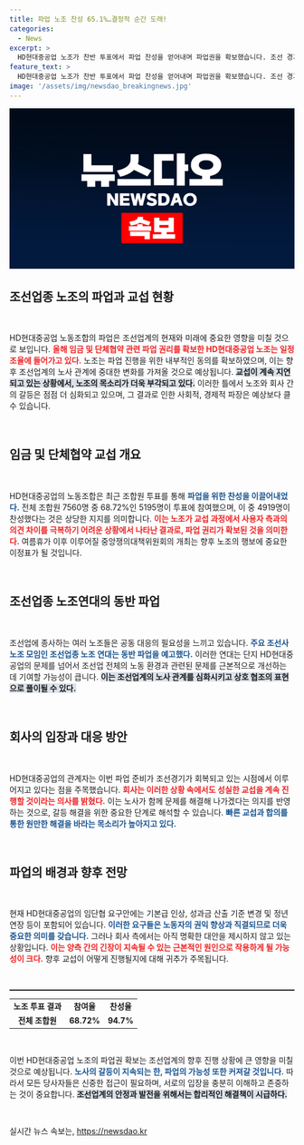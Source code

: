 ```yaml
---
title: 파업 노조 찬성 65.1%…결정적 순간 도래!
categories:
  - News
excerpt: >
  HD현대중공업 노조가 찬반 투표에서 파업 찬성을 얻어내며 파업권을 확보했습니다. 조선 경기 회복 중에도 교섭은 진전이 없고, 추후 조정 중지 결정으로 파업 일정이 논의될 예정입니다. 궁금하신가요? 클릭하세요!
feature_text: >
  HD현대중공업 노조가 찬반 투표에서 파업 찬성을 얻어내며 파업권을 확보했습니다. 조선 경기 회복 중에도 교섭은 진전이 없고, 추후 조정 중지 결정으로 파업 일정이 논의될 예정입니다. 궁금하신가요? 클릭하세요!
image: '/assets/img/newsdao_breakingnews.jpg'
---
```


<p><img src="/assets/img/newsdao_breakingnews.jpg" alt="bookingtag 속보" /></p>

<h2 data-ke-size="size26">조선업종 노조의 파업과 교섭 현황</h2>

<p data-ke-size="size16">&nbsp;</p>

<p>HD현대중공업 노동조합의 파업은 조선업계의 현재와 미래에 중요한 영향을 미칠 것으로 보입니다. <b><span style="color: #ee2323;">올해 임금 및 단체협약 관련 파업 권리를 확보한 HD현대중공업 노조는 일정 조율에 들어가고 있다.</span></b> 노조는 파업 진행을 위한 내부적인 동의를 확보하였으며, 이는 향후 조선업계의 노사 관계에 중대한 변화를 가져올 것으로 예상됩니다. <b><span style="background-color: #21538527;">교섭이 계속 지연되고 있는 상황에서, 노조의 목소리가 더욱 부각되고 있다.</span></b> 이러한 틀에서 노조와 회사 간의 갈등은 점점 더 심화되고 있으며, 그 결과로 인한 사회적, 경제적 파장은 예상보다 클 수 있습니다. </p>

<p data-ke-size="size16">&nbsp;</p>

<h2 data-ke-size="size26">임금 및 단체협약 교섭 개요</h2>

<p data-ke-size="size16">&nbsp;</p>

<p>HD현대중공업의 노동조합은 최근 조합원 투표를 통해 <b><span style="color: #1a5490;">파업을 위한 찬성을 이끌어내었다.</span></b> 전체 조합원 7560명 중 68.72%인 5195명이 투표에 참여했으며, 이 중 4919명이 찬성했다는 것은 상당한 지지를 의미합니다. <b><span style="color: #ee2323;">이는 노조가 교섭 과정에서 사용자 측과의 의견 차이를 극복하기 어려운 상황에서 나타난 결과로, 파업 권리가 확보된 것을 의미한다.</span></b> 여름휴가 이후 이루어질 중앙쟁의대책위원회의 개최는 향후 노조의 행보에 중요한 이정표가 될 것입니다. </p>

<p data-ke-size="size16">&nbsp;</p>

<h2 data-ke-size="size26">조선업종 노조연대의 동반 파업</h2>

<p data-ke-size="size16">&nbsp;</p>

<p>조선업에 종사하는 여러 노조들은 공동 대응의 필요성을 느끼고 있습니다. <b><span style="color: #1a5490;">주요 조선사 노조 모임인 조선업종 노조 연대는 동반 파업을 예고했다.</span></b> 이러한 연대는 단지 HD현대중공업의 문제를 넘어서 조선업 전체의 노동 환경과 관련된 문제를 근본적으로 개선하는 데 기여할 가능성이 큽니다. <b><span style="background-color: #21538527;">이는 조선업계의 노사 관계를 심화시키고 상호 협조의 표현으로 풀이될 수 있다.</span></b> </p>

<p data-ke-size="size16">&nbsp;</p>

<h2 data-ke-size="size26">회사의 입장과 대응 방안</h2>

<p data-ke-size="size16">&nbsp;</p>

<p>HD현대중공업의 관계자는 이번 파업 준비가 조선경기가 회복되고 있는 시점에서 이루어지고 있다는 점을 주목했습니다. <b><span style="color: #ee2323;">회사는 이러한 상황 속에서도 성실한 교섭을 계속 진행할 것이라는 의사를 밝혔다.</span></b> 이는 노사가 함께 문제를 해결해 나가겠다는 의지를 반영하는 것으로, 갈등 해결을 위한 중요한 단계로 해석할 수 있습니다. <b><span style="color: #1a5490;">빠른 교섭과 합의를 통한 원만한 해결을 바라는 목소리가 높아지고 있다.</span></b> </p>

<p data-ke-size="size16">&nbsp;</p>

<h2 data-ke-size="size26">파업의 배경과 향후 전망</h2>

<p data-ke-size="size16">&nbsp;</p>

<p>현재 HD현대중공업의 임단협 요구안에는 기본급 인상, 성과금 산출 기준 변경 및 정년 연장 등이 포함되어 있습니다. <b><span style="color: #1a5490;">이러한 요구들은 노동자의 권익 향상과 직결되므로 더욱 중요한 의미를 갖습니다.</span></b> 그러나 회사 측에서는 아직 명확한 대안을 제시하지 않고 있는 상황입니다. <b><span style="color: #ee2323;">이는 양측 간의 긴장이 지속될 수 있는 근본적인 원인으로 작용하게 될 가능성이 크다.</span></b> 향후 교섭이 어떻게 진행될지에 대해 귀추가 주목됩니다.</p>

<p data-ke-size="size16">&nbsp;</p>

<hr style="height: 2px;"/>

<table style="width: 100%;">
<tr>
<td style="text-align: center; height: 17px;"><b>노조 투표 결과</b></td>
<td style="text-align: center; height: 17px;"><b>참여율</b></td>
<td style="text-align: center; height: 17px;"><b>찬성율</b></td>
</tr>
<tr>
<td style="text-align: center; height: 17px;"><b>전체 조합원</b></td>
<td style="text-align: center; height: 17px;"><b>68.72%</b></td>
<td style="text-align: center; height: 17px;"><b>94.7%</b></td>
</tr>
</table>

<p data-ke-size="size16">&nbsp;</p>

<p>이번 HD현대중공업 노조의 파업권 확보는 조선업계의 향후 진행 상황에 큰 영향을 미칠 것으로 예상됩니다. <b><span style="color: #1a5490;">노사의 갈등이 지속되는 한, 파업의 가능성 또한 커져갈 것입니다.</span></b> 따라서 모든 당사자들은 신중한 접근이 필요하며, 서로의 입장을 충분히 이해하고 존중하는 것이 중요합니다. <b><span style="background-color: #21538527;">조선업계의 안정과 발전을 위해서는 합리적인 해결책이 시급하다.</span></b> </p>

<p data-ke-size="size16">&nbsp;</p>
실시간 뉴스 속보는, <a href="https://newsdao.kr" rel="dofollow">https://newsdao.kr</a>


